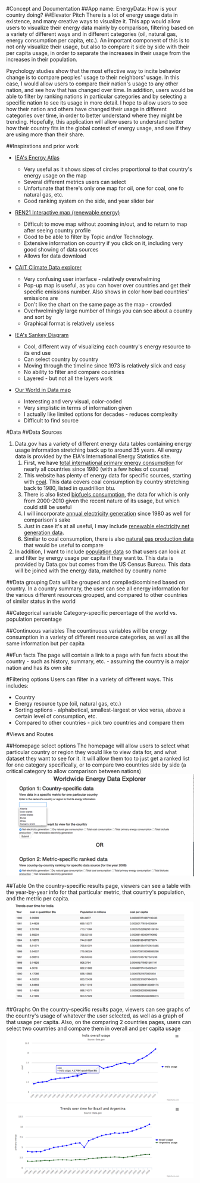 
#Concept and Documentation
##App name: EnergyData: How is your country doing?
##Elevator Pitch
There is a lot of energy usage data in existence, and many creative ways to visualize it. This app would allow users to visualize their energy data mainly by comparison, filtering based on a variety of different ways and in different categories (oil, natural gas, energy consumption per capita, etc.). An important component of this is to not only visualize their usage, but also to compare it side by side with their per capita usage, in order to separate the increases in their usage from the increases in their population.

Psychology studies show that the most effective way to incite behavior change is to compare peoples' usage to their neighbors' usage. In this case, I would allow users to compare their nation's usage to any other nation, and see how that has changed over time. In addition, users would be able to filter by ranking nations in particular categories and by selecting a specific nation to see its usage in more detail. I hope to allow users to see how their nation and others have changed their usage in different categories over time, in order to better understand where they might be trending. Hopefully, this application will allow users to understand better how their country fits in the global context of energy usage, and see if they are using more than their share.

##Inspirations and prior work
* [IEA's Energy Atlas](http://energyatlas.iea.org/?subject=-1920537974)
	* Very useful as it shows sizes of circles proportional to that country's energy usage on the map
	* Several different metrics users can select
	* Unfortunate that there's only one map for oil, one for coal, one fo natural gas, etc.
	* Good ranking system on the side, and year slider bar

* [REN21 Interactive map (renewable energy)](http://www.ren21.net/status-of-renewables/ren21-interactive-map/)
	* Difficult to move map without zooming in/out, and to return to map after seeing country profile
	* Good to be able to filter by Topic and/or Technology.
	* Extensive information on country if you click on it, including very good showing of data sources
	* Allows for data download

* [CAIT Climate Data explorer](http://cait.wri.org/historical/Country%20GHG%20Emissions?indicator[]=Total%20GHG%20Emissions%20Excluding%20Land-Use%20Change%20and%20Forestry&indicator[]=Total%20GHG%20Emissions%20Including%20Land-Use%20Change%20and%20Forestry&year[]=2012&sortIdx=NaN&chartType=geo)
	* Very confusing user interface - relatively overwhelming
	* Pop-up map is useful, as you can hover over countries and get their specific emissions number. Also shows in color how bad countries' emissions are
	* Don't like the chart on the same page as the map - crowded
	* Overhwelmingly large number of things you can see about a country and sort by
	* Graphical format is relatively useless
* [IEA's Sankey Diagram](http://www.iea.org/Sankey/index.html)
	* Cool, different way of visualizing each country's energy resource to its end use
	* Can select country by country
	* Moving through the timeline since 1973 is relatively slick and easy
	* No ability to filter and compare countries
	* Layered - but not all the layers work
* [Our World in Data map](https://ourworldindata.org/roser/maps/EnergyConsumptioPerCapita/EnergyConsumptioPerCapita.html)
	* Interesting and very visual, color-coded
	* Very simplistic in terms of information given
	* I actually like limited options for decades - reduces complexity
	* Difficult to find source

#Data
##Data Sources
1. Data.gov has a variety of different energy data tables containing energy usage information stretching back up to around 35 years. All energy data is provided by the EIA's International Energy Statistics site.
	1. First, we have [total international primary energy consumption](http://catalog.data.gov/dataset/eia-data-total-international-primary-energy-consumption-6c124) for nearly all countries since 1980 (with a few holes of course)
	2. This website has plenty of energy data for specific sources, starting with [coal](http://catalog.data.gov/dataset/annual-coal-consumption-by-country-1980-2009-12cb0). This data covers coal consumption by country stretching back to 1980, listed in quadrillion btu.
	3. There is also listed [biofuels consumption](http://catalog.data.gov/dataset/biofuels-consumption-and-production-by-country-2000-2010-11ff9), the data for which is only from 2000-2010 given the recent nature of its usage, but which could still be useful
	4. I will incorporate [annual electricity generation](http://catalog.data.gov/dataset/annual-electricity-generation-1980-2009-dff2e) since 1980 as well for comparison's sake
	5. Just in case it's at all useful, I may include [renewable electricity net generation data](http://catalog.data.gov/dataset/annual-renewable-electricity-net-generation-by-country-1980-2009-0c7a4).
	6. Similar to coal consumption, there is also [natural gas production data](http://catalog.data.gov/dataset/natural-gas-consumption-by-country-1980-2009-792f5) that would be useful to compare 
2. 	In addition, I want to include [population data](http://catalog.data.gov/dataset/population-by-country-1980-2010-d0250_) so that users can look at and filter by energy usage per capita if they want to. This data is provided by Data.gov but comes from the US Census Bureau. This data will be joined with the energy data, matched by country name

##Data grouping
Data will be grouped and compiled/combined based on country. In a country summary, the user can see all energy information for the various different resources grouped, and compared to other countries of similar status in the world


##Categorical variable
Category-specific percentage of the world vs. population percentage

##Continuous variables
The countinuous variables will be energy consumption in a variety of different resource categories, as well as all the same information but per capita

##Fun facts
The page will contain a link to a page with fun facts about the country - such as history, summary, etc. - assuming the country is a major nation and has its own site

#Filtering options
Users can filter in a variety of different ways. This includes: 
* Country
* Energy resource type (oil, natural gas, etc.)
* Sorting options - alphabetical, smallest-largest or vice versa, above a certain level of consumption, etc.
* Compared to other countries - pick two countries and compare them


#Views and Routes

##Homepage select options
The homepage will allow users to select what particular country or region they would like to view data for, and what dataset they want to see for it. It will allow them too to just get a ranked list for one category specifically, or to compare two countries side by side (a critical category to allow comparison between nations)
![image Homepage.png](https://github.com/alanpropp/cj-final-project/blob/master/Assets/Homepage.png)

##Table
On the country-specific results page, viewers can see a table with the year-by-year info for that particular metric, that country's population, and the metric per capita.
![image Table2.png](https://github.com/alanpropp/cj-final-project/blob/master/Assets/Table2.png)


##Graphs
On the country-specific results page, viewers can see graphs of the country's usage of whatever the user selected, as well as a graph of that usage per capita. Also, on the comparing 2 countries pages, users can select two countries and compare them in overall and per capita usage
![image Overall_graph.png](https://github.com/alanpropp/cj-final-project/blob/master/Assets/Overall_graph.png)
![image Comparison.png](https://github.com/alanpropp/cj-final-project/blob/master/Assets/Comparison.png)


